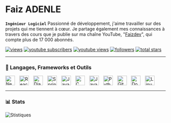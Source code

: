 # Faiz ADENLE
**`Ingénieur Logiciel`**
Passionné de développement, j'aime travailler sur des projets qui me tiennent à cœur. Je partage également mes connaissances à travers des cours que je publie sur ma chaîne YouTube, "[Faizdev][YouTube]", qui compte plus de 17 000 abonnés.



  <p align="left">
     <a href="https://github.com/antonkomarev/github-profile-views-counter">
         <img alt="views" title="views" src="https://komarev.com/ghpvc/?username=sadikou-faiz&style=for-the-badge"/></a> 
      <a href="https://www.youtube.com/c/FaïzDev?sub_confirmation=1">
         <img alt="youtube subscribers" title="Subscribe to my YouTube channel" src="https://custom-icon-badges.demolab.com/youtube/channel/subscribers/UC46ytp7_ZW9X92vjqHKVuuA?color=%23E05D44&label=SUBSCRIBE&logo=video&logoColor=white&style=for-the-badge&labelColor=CE4630"/></a> 
      <a href="https://www.youtube.com/c/FaïzDev">
         <img alt="youtube views" title="YouTube views" src="https://custom-icon-badges.demolab.com/youtube/channel/views/UC46ytp7_ZW9X92vjqHKVuuA?color=%23E1AD0E&logo=eye&logoColor=white&style=for-the-badge&labelColor=C79600"/></a> 
      <a href="https://github.com/sadikou-faiz?tab=followers">
         <img alt="followers" title="Follow me on Github" src="https://custom-icon-badges.demolab.com/github/followers/sadikou-faiz?color=236ad3&labelColor=1155ba&style=for-the-badge&logo=person-add&label=Follow&logoColor=white"/></a>
     <a href="https://github.com/sadikou-faiz?tab=repositories&sort=stargazers">
         <img alt="total stars" title="Total stars on GitHub" src="https://custom-icon-badges.demolab.com/github/stars/sadikou-faiz?color=55960c&style=for-the-badge&labelColor=488207&logo=star"/></a>


       
       



   </p>





   ---

### 🧰 Langages, Frameworks et Outils

<p align="left">
   <img src="https://cdn.jsdelivr.net/gh/devicons/devicon/icons/nextjs/nextjs-original.svg" alt="Next.js" width="30px" style="padding-right:10px;" />
   <img src="https://cdn.jsdelivr.net/gh/devicons/devicon/icons/react/react-original.svg" alt="React" width="30px" style="padding-right:10px;" />
   <img src="https://cdn.jsdelivr.net/gh/devicons/devicon/icons/django/django-plain.svg" alt="Django" width="30px" style="padding-right:10px;" />
   <img src="https://cdn.jsdelivr.net/gh/devicons/devicon/icons/spring/spring-original.svg" alt="Spring Boot" width="30px" style="padding-right:10px;" />
   <img src="https://cdn.jsdelivr.net/gh/devicons/devicon/icons/java/java-original.svg" alt="Java" width="30px" style="padding-right:10px;" />
   <img src="https://cdn.jsdelivr.net/gh/devicons/devicon/icons/c/c-original.svg" alt="C" width="30px" style="padding-right:10px;" />
   <img src="https://cdn.jsdelivr.net/gh/devicons/devicon/icons/javascript/javascript-plain.svg" alt="JavaScript" width="30px" style="padding-right:10px;" />
   <img src="https://cdn.jsdelivr.net/gh/devicons/devicon/icons/python/python-original.svg" alt="Python" width="30px" style="padding-right:10px;" />
   <img src="https://cdn.jsdelivr.net/gh/devicons/devicon/icons/git/git-original.svg" alt="Git" width="30px" style="padding-right:10px;" />
   <img src="https://cdn.jsdelivr.net/gh/devicons/devicon/icons/docker/docker-original.svg" alt="Docker" width="30px" style="padding-right:10px;" />
   <img src="https://cdn.jsdelivr.net/gh/devicons/devicon/icons/linux/linux-original.svg" alt="Linux" width="30px" style="padding-right:10px;" />
</p>

   ---

### 📊 Stats

![Stistiques ](https://github-readme-stats.vercel.app/api?username=sadikou-faiz&show_icons=true&theme=gruvbox)



#





[youtube]: https://www.youtube.com/c/FaïzDev
